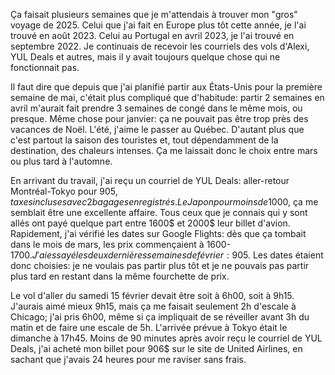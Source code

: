 Ça faisait plusieurs semaines que je m'attendais à trouver mon "gros" voyage de 2025. Celui que j'ai fait en Europe plus tôt cette année, je l'ai trouvé en août 2023. Celui au Portugal en avril 2023, je l'ai trouvé en septembre 2022. Je continuais de recevoir les courriels des vols d'Alexi, YUL Deals et autres, mais il y avait toujours quelque chose qui ne fonctionnait pas.

Il faut dire que depuis que j'ai planifié partir aux États-Unis pour la première semaine de mai, c'était plus compliqué que d'habitude: partir 2 semaines en avril m'aurait fait prendre 3 semaines de congé dans le même mois, ou presque. Même chose pour janvier: ça ne pouvait pas être trop près des vacances de Noël. L'été, j'aime le passer au Québec. D'autant plus que c'est partout la saison des touristes et, tout dépendamment de la destination, des chaleurs intenses. Ça me laissait donc le choix entre mars ou plus tard à l'automne.

En arrivant du travail, j'ai reçu un courriel de YUL Deals: aller-retour Montréal-Tokyo pour 905$, taxes incluses avec 2 bagages enregistrés. Le Japon pour moins de 1000$, ça me semblait être une excellente affaire. Tous ceux que je connais qui y sont allés ont payé quelque part entre 1600$ et 2000$ leur billet d'avion. Rapidement, j'ai vérifié les dates sur Google Flights: dès que ça tombait dans le mois de mars, les prix commençaient à 1600-1700$. J'ai essayé les deux dernières semaines de février: 905$. Les dates étaient donc choisies: je ne voulais pas partir plus tôt et je ne pouvais pas partir plus tard en restant dans la même fourchette de prix.

Le vol d'aller du samedi 15 février devait être soit à 6h00, soit à 9h15. J'aurais aimé mieux 9h15, mais ça me faisait seulement 2h d'escale à Chicago; j'ai pris 6h00, même si ça impliquait de se réveiller avant 3h du matin et de faire une escale de 5h. L'arrivée prévue à Tokyo était le dimanche à 17h45. Moins de 90 minutes après avoir reçu le courriel de YUL Deals, j'ai acheté mon billet pour 906$ sur le site de United Airlines, en sachant que j'avais 24 heures pour me raviser sans frais.
